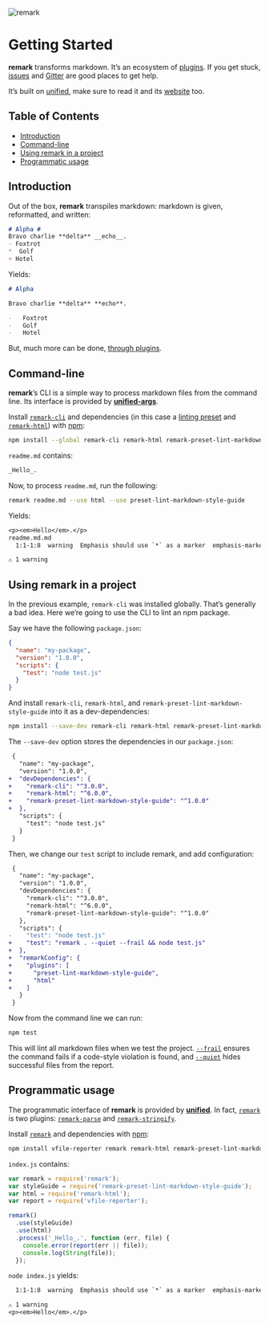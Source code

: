 ![remark][logo]

# Getting Started

**remark** transforms markdown.  It’s an ecosystem of [plugins][].
If you get stuck, [issues][] and [Gitter][] are good places to get help.

It’s built on [unified][], make sure to read it and its [website][] too.

## Table of Contents

*   [Introduction](#introduction)
*   [Command-line](#command-line)
*   [Using remark in a project](#using-remark-in-a-project)
*   [Programmatic usage](#programmatic-usage)

## Introduction

Out of the box, **remark** transpiles markdown: markdown is given, reformatted,
and written:

```md
# Alpha #
Bravo charlie **delta** __echo__.
- Foxtrot
*  Golf
+ Hotel
```

Yields:

```md
# Alpha

Bravo charlie **delta** **echo**.

-   Foxtrot
-   Golf
-   Hotel
```

But, much more can be done, [through plugins][plugins].

## Command-line

**remark**’s CLI is a simple way to process markdown files from the
command line.  Its interface is provided by [**unified-args**][unified-args].

Install [`remark-cli`][cli] and dependencies (in this case a [linting
preset][preset] and [`remark-html`][html]) with [npm][]:

```sh
npm install --global remark-cli remark-html remark-preset-lint-markdown-style-guide
```

`readme.md` contains:

```md
_Hello_.
```

Now, to process `readme.md`, run the following:

```sh
remark readme.md --use html --use preset-lint-markdown-style-guide
```

Yields:

```txt
<p><em>Hello</em>.</p>
readme.md.md
  1:1-1:8  warning  Emphasis should use `*` as a marker  emphasis-marker  remark-lint

⚠ 1 warning
```

## Using remark in a project

In the previous example, `remark-cli` was installed globally.  That’s
generally a bad idea.  Here we’re going to use the CLI to lint
an npm package.

Say we have the following `package.json`:

```json
{
  "name": "my-package",
  "version": "1.0.0",
  "scripts": {
    "test": "node test.js"
  }
}
```

And install `remark-cli`, `remark-html`, and
`remark-preset-lint-markdown-style-guide` into it as a dev-dependencies:

```sh
npm install --save-dev remark-cli remark-html remark-preset-lint-markdown-style-guide
```

The `--save-dev` option stores the dependencies in our `package.json`:

```diff
 {
   "name": "my-package",
   "version": "1.0.0",
+  "devDependencies": {
+    "remark-cli": "^3.0.0",
+    "remark-html": "^6.0.0",
+    "remark-preset-lint-markdown-style-guide": "^1.0.0"
+  },
   "scripts": {
     "test": "node test.js"
   }
 }
```

Then, we change our `test` script to include remark, and add
configuration:

```diff
 {
   "name": "my-package",
   "version": "1.0.0",
   "devDependencies": {
     "remark-cli": "^3.0.0",
     "remark-html": "^6.0.0",
     "remark-preset-lint-markdown-style-guide": "^1.0.0"
   },
   "scripts": {
-    "test": "node test.js"
+    "test": "remark . --quiet --frail && node test.js"
+  },
+  "remarkConfig": {
+    "plugins": [
+      "preset-lint-markdown-style-guide",
+      "html"
+    ]
   }
 }
```

Now from the command line we can run:

```sh
npm test
```

This will lint all markdown files when we test the project.
[`--frail`][frail] ensures the command fails if a code-style violation
is found, and [`--quiet`][quiet] hides successful files from the report.

## Programmatic usage

The programmatic interface of **remark** is provided by
[**unified**][unified].  In fact, [`remark`][api] is two plugins:
[`remark-parse`][parse] and [`remark-stringify`][stringify].

Install [`remark`][api] and dependencies with [npm][]:

```sh
npm install vfile-reporter remark remark-html remark-preset-lint-markdown-style-guide
```

`index.js` contains:

```js
var remark = require('remark');
var styleGuide = require('remark-preset-lint-markdown-style-guide');
var html = require('remark-html');
var report = require('vfile-reporter');

remark()
  .use(styleGuide)
  .use(html)
  .process('_Hello_.', function (err, file) {
    console.error(report(err || file));
    console.log(String(file));
  });
```

`node index.js` yields:

```txt
  1:1-1:8  warning  Emphasis should use `*` as a marker  emphasis-marker  remark-lint

⚠ 1 warning
<p><em>Hello</em>.</p>
```

<!-- Definitions -->

[logo]: https://cdn.rawgit.com/remarkjs/remark/ee78519/logo.svg

[issues]: https://github.com/remarkjs/remark/issues

[gitter]: https://gitter.im/remarkjs/remark

[npm]: https://docs.npmjs.com/cli/install

[api]: https://github.com/remarkjs/remark/tree/master/packages/remark

[cli]: https://github.com/remarkjs/remark/tree/master/packages/remark-cli

[plugins]: https://github.com/remarkjs/remark/tree/master/doc/plugins.md

[unified]: https://github.com/unifiedjs/unified

[website]: https://unifiedjs.github.io

[unified-args]: https://github.com/unifiedjs/unified-args

[frail]: https://github.com/unifiedjs/unified-args#--frail

[quiet]: https://github.com/unifiedjs/unified-args#--quiet

[parse]: https://github.com/remarkjs/remark/tree/master/packages/remark-parse

[stringify]: https://github.com/remarkjs/remark/tree/master/packages/remark-stringify

[preset]: https://github.com/remarkjs/remark-lint/tree/master/packages/remark-preset-lint-markdown-style-guide

[html]: https://github.com/remarkjs/remark-html
